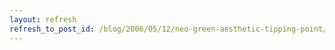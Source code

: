 ```yaml
---
layout: refresh
refresh_to_post_id: /blog/2006/05/12/neo-green-aesthetic-tipping-point/index
---
```

